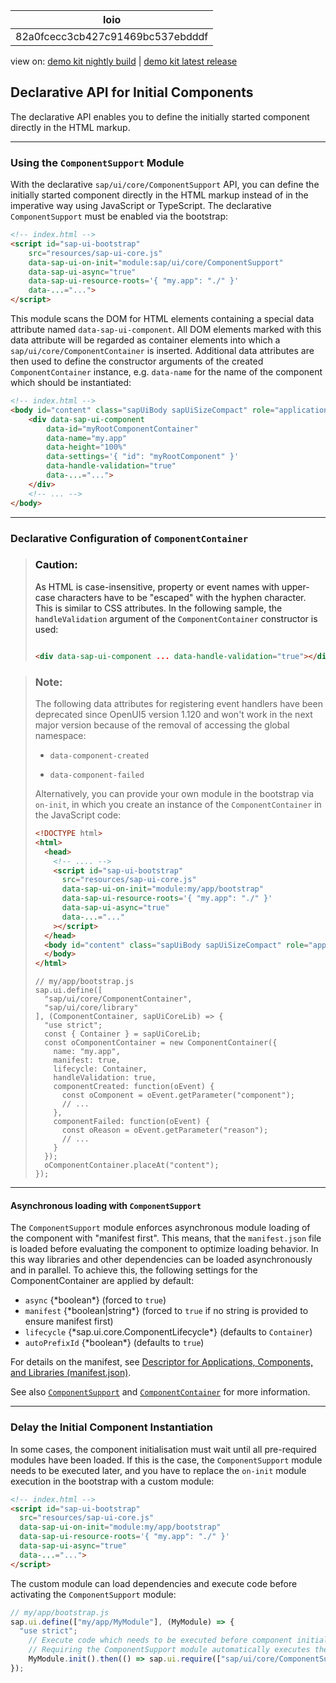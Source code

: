 <!-- loio82a0fcecc3cb427c91469bc537ebdddf -->

| loio |
| -----|
| 82a0fcecc3cb427c91469bc537ebdddf |

<div id="loio">

view on: [demo kit nightly build](https://sdk.openui5.org/nightly/#/topic/82a0fcecc3cb427c91469bc537ebdddf) | [demo kit latest release](https://sdk.openui5.org/topic/82a0fcecc3cb427c91469bc537ebdddf)</div>

## Declarative API for Initial Components

The declarative API enables you to define the initially started component directly in the HTML markup.

***

<a name="loio82a0fcecc3cb427c91469bc537ebdddf__section_p1l_4by_jkb"/>

### Using the `ComponentSupport` Module

With the declarative `sap/ui/core/ComponentSupport` API, you can define the initially started component directly in the HTML markup instead of in the imperative way using JavaScript or TypeScript. The declarative `ComponentSupport` must be enabled via the bootstrap:

```html
<!-- index.html -->
<script id="sap-ui-bootstrap"
    src="resources/sap-ui-core.js"
    data-sap-ui-on-init="module:sap/ui/core/ComponentSupport"
    data-sap-ui-async="true"
    data-sap-ui-resource-roots='{ "my.app": "./" }'
    data-...="...">
</script>
```

This module scans the DOM for HTML elements containing a special data attribute named `data-sap-ui-component`. All DOM elements marked with this data attribute will be regarded as container elements into which a `sap/ui/core/ComponentContainer` is inserted. Additional data attributes are then used to define the constructor arguments of the created `ComponentContainer` instance, e.g. `data-name` for the name of the component which should be instantiated:

```html
<!-- index.html -->
<body id="content" class="sapUiBody sapUiSizeCompact" role="application">
    <div data-sap-ui-component
        data-id="myRootComponentContainer"
        data-name="my.app"
        data-height="100%"
        data-settings='{ "id": "myRootComponent" }'
        data-handle-validation="true"
        data-...="...">
    </div>
    <!-- ... -->
</body>
```

***

<a name="loio82a0fcecc3cb427c91469bc537ebdddf__section_tks_rby_jkb"/>

### Declarative Configuration of `ComponentContainer`

> ### Caution:  
> As HTML is case-insensitive, property or event names with upper-case characters have to be "escaped" with the hyphen character. This is similar to CSS attributes. In the following sample, the `handleValidation` argument of the `ComponentContainer` constructor is used:
> 
> ```html
> 
> <div data-sap-ui-component ... data-handle-validation="true"></div>
> 
> ```

> ### Note:  
> The following data attributes for registering event handlers have been deprecated since OpenUI5 version 1.120 and won't work in the next major version because of the removal of accessing the global namespace:
> 
> -   `data-component-created`
> 
> -   `data-component-failed`
> 
> 
> Alternatively, you can provide your own module in the bootstrap via `on-init`, in which you create an instance of the `ComponentContainer` in the JavaScript code:
> 
> ```html
> <!DOCTYPE html>
> <html>
>   <head>
>     <!-- .... -->
>     <script id="sap-ui-bootstrap"
>       src="resources/sap-ui-core.js"
>       data-sap-ui-on-init="module:my/app/bootstrap"
>       data-sap-ui-resource-roots='{ "my.app": "./" }'
>       data-sap-ui-async="true"
>       data-...="..."
>     ></script>
>   </head>
>   <body id="content" class="sapUiBody sapUiSizeCompact" role="application">
>   </body>
> </html>
> ```
> 
> ```
> // my/app/bootstrap.js
> sap.ui.define([
>   "sap/ui/core/ComponentContainer",
>   "sap/ui/core/library"
> ], (ComponentContainer, sapUiCoreLib) => {
>   "use strict";
>   const { Container } = sapUiCoreLib;
>   const oComponentContainer = new ComponentContainer({
>     name: "my.app",
>     manifest: true,
>     lifecycle: Container,
>     handleValidation: true,
>     componentCreated: function(oEvent) {
>       const oComponent = oEvent.getParameter("component");
>       // ...
>     },
>     componentFailed: function(oEvent) {
>       const oReason = oEvent.getParameter("reason");
>       // ...
>     }
>   });
>   oComponentContainer.placeAt("content");
> });
> ```

***

#### Asynchronous loading with `ComponentSupport`

The `ComponentSupport` module enforces asynchronous module loading of the component with "manifest first". This means, that the `manifest.json` file is loaded before evaluating the component to optimize loading behavior. In this way libraries and other dependencies can be loaded asynchronously and in parallel. To achieve this, the following settings for the ComponentContainer are applied by default:

-   `async` \{\*boolean\*\} \(forced to `true`\)
-   `manifest` \{\*boolean|string\*\} \(forced to `true` if no string is provided to ensure manifest first\)
-   `lifecycle` \{\*sap.ui.core.ComponentLifecycle\*\} \(defaults to `Container`\)
-   `autoPrefixId` \{\*boolean\*\} \(defaults to `true`\)

For details on the manifest, see [Descriptor for Applications, Components, and Libraries \(manifest.json\)](Descriptor_for_Applications_Components_and_Libraries_manifest_json_be0cf40.md).

See also [`ComponentSupport`](https://sdk.openui5.org/api/module:sap/ui/core/ComponentSupport) and [`ComponentContainer`](https://sdk.openui5.org/api/sap.ui.core.ComponentContainer) for more information. 

***

<a name="loio82a0fcecc3cb427c91469bc537ebdddf__section_zmp_rwc_kkb"/>

### Delay the Initial Component Instantiation

In some cases, the component initialisation must wait until all pre-required modules have been loaded. If this is the case, the `ComponentSupport` module needs to be executed later, and you have to replace the `on-init` module execution in the bootstrap with a custom module:

```html
<!-- index.html -->
<script id="sap-ui-bootstrap"
  src="resources/sap-ui-core.js"
  data-sap-ui-on-init="module:my/app/bootstrap"
  data-sap-ui-resource-roots='{ "my.app": "./" }'
  data-sap-ui-async="true"
  data-...="...">
</script>
```

The custom module can load dependencies and execute code before activating the `ComponentSupport` module:

```js
// my/app/bootstrap.js
sap.ui.define(["my/app/MyModule"], (MyModule) => {
  "use strict";
    // Execute code which needs to be executed before component initialization
    // Requiring the ComponentSupport module automatically executes the component initialisation for all declaratively defined components
    MyModule.init().then(() => sap.ui.require(["sap/ui/core/ComponentSupport"]));
});
```

